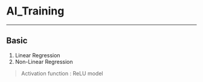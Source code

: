 # AI_Training
---

## Basic
1. Linear Regression
2. Non-Linear Regression
  > Activation function : ReLU model
